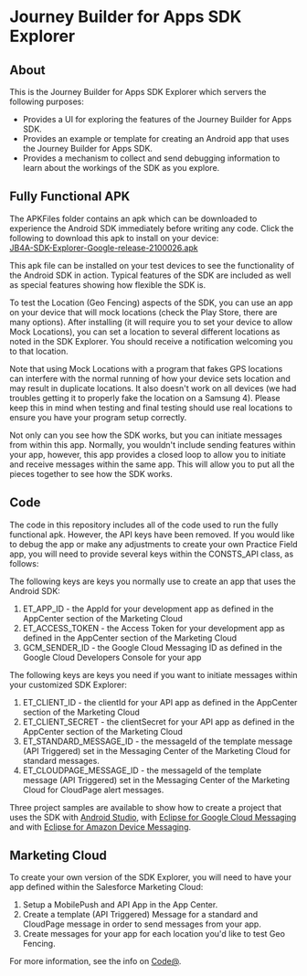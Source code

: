 # Journey Builder for Apps SDK Explorer

## About
This is the Journey Builder for Apps SDK Explorer which servers the following purposes:

- Provides a UI for exploring the features of the Journey Builder for Apps SDK.
- Provides an example or template for creating an Android app that uses the Journey Builder for Apps SDK.
- Provides a mechanism to collect and send debugging information to learn about the workings of the SDK as you explore.

## Fully Functional APK
The APKFiles folder contains an apk which can be downloaded to experience the Android SDK immediately before writing any code.  Click the following to download this apk to install on your device:<br/>
<a href="https://github.com/ExactTarget/JB4A-SDK-Android/raw/master/JB4A-SDK-Explorer/APKfiles/JB4A-SDK-Explorer-Google-release-2100026.apk" target="_blank">JB4A-SDK-Explorer-Google-release-2100026.apk</a>

This apk file can be installed on your test devices to see the functionality of the Android SDK in action.  Typical features of the SDK are included as well as special features showing how flexible the SDK is.

To test the Location (Geo Fencing) aspects of the SDK, you can use an app on your device that will mock locations (check the Play Store, there are many options).  After installing (it will require you to set your device to allow Mock Locations), you can set a location to several different locations as noted in the SDK Explorer. You should receive a notification welcoming you to that location.

Note that using Mock Locations with a program that fakes GPS locations can interfere with the normal running of how your device sets location and may result in duplicate locations.  It also doesn't work on all devices (we had troubles getting it to properly fake the location on a Samsung 4).  Please keep this in mind when testing and final testing should use real locations to ensure you have your program setup correctly.

Not only can you see how the SDK works, but you can initiate messages from within this app.  Normally, you wouldn't include sending features within your app, however, this app provides a closed loop to allow you to initiate and receive messages within the same app.  This will allow you to put all the pieces together to see how the SDK works.

## Code
The code in this repository includes all of the code used to run the fully functional apk.  However, the API keys have been removed.  If you would like to debug the app or make any adjustments to create your own Practice Field app, you will need to provide several keys within the CONSTS_API class, as follows:

The following keys are keys you normally use to create an app that uses the Android SDK:

1. ET\_APP\_ID - the AppId for your development app as defined in the AppCenter section of the Marketing Cloud
2. ET\_ACCESS\_TOKEN - the Access Token for your development app as defined in the AppCenter section of the Marketing Cloud
3. GCM\_SENDER\_ID - the Google Cloud Messaging ID as defined in the Google Cloud Developers Console for your app

The following keys are keys you need if you want to initiate messages within your customized SDK Explorer:

1. ET\_CLIENT\_ID - the clientId for your API app as defined in the AppCenter section of the Marketing Cloud
2. ET\_CLIENT\_SECRET -  the clientSecret for your API app as defined in the AppCenter section of the Marketing Cloud
3. ET\_STANDARD\_MESSAGE\_ID - the messageId of the template message (API Triggered) set in the Messaging Center of the Marketing Cloud for standard messages.
3. ET\_CLOUDPAGE\_MESSAGE\_ID - the messageId of the template message (API Triggered) set in the Messaging Center of the Marketing Cloud for CloudPage alert messages.

Three project samples are available to show how to create a project that uses the SDK with [Android Studio](https://github.com/ExactTarget/JB4A-SDK-Android/tree/master/JB4A-SDK-Explorer/gradle-build), with [Eclipse for Google Cloud Messaging](https://github.com/ExactTarget/JB4A-SDK-Android/tree/master/JB4A-SDK-Explorer/eclipse-build-gcm) and with [Eclipse for Amazon Device Messaging](https://github.com/ExactTarget/JB4A-SDK-Android/tree/master/JB4A-SDK-Explorer/eclipse-build-adm).

## Marketing Cloud
To create your own version of the SDK Explorer, you will need to have your app defined within the Salesforce Marketing Cloud:

1. Setup a MobilePush and API App in the App Center.
2. Create a template (API Triggered) Message for a standard and CloudPage message in order to send messages from your app.
3. Create messages for your app for each location you'd like to test Geo Fencing.

For more information, see the info on [Code@](https://code.exacttarget.com/apis-sdks/journey-builder-for-apps/index.html).



